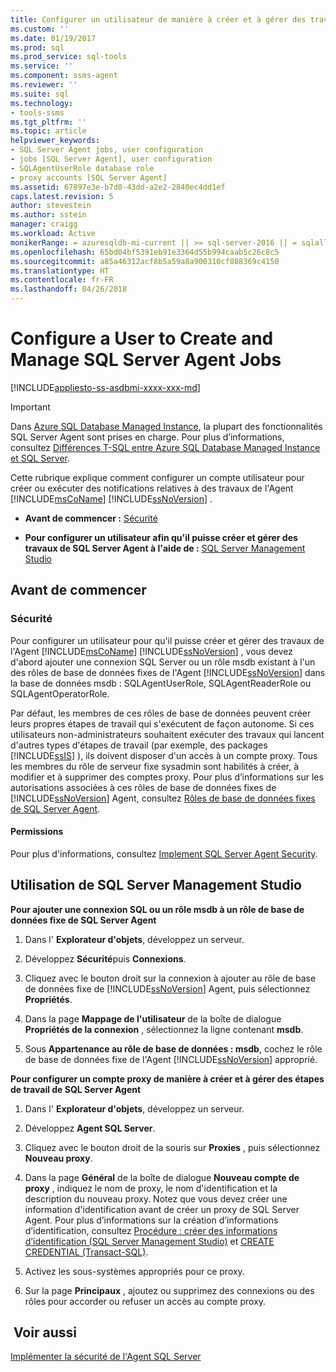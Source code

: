 ```yaml
---
title: Configurer un utilisateur de manière à créer et à gérer des travaux de SQL Server Agent | Microsoft Docs
ms.custom: ''
ms.date: 01/19/2017
ms.prod: sql
ms.prod_service: sql-tools
ms.service: ''
ms.component: ssms-agent
ms.reviewer: ''
ms.suite: sql
ms.technology:
- tools-ssms
ms.tgt_pltfrm: ''
ms.topic: article
helpviewer_keywords:
- SQL Server Agent jobs, user configuration
- jobs [SQL Server Agent], user configuration
- SQLAgentUserRole database role
- proxy accounts [SQL Server Agent]
ms.assetid: 67897e3e-b7d0-43dd-a2e2-2840ec4dd1ef
caps.latest.revision: 5
author: stevestein
ms.author: sstein
manager: craigg
ms.workload: Active
monikerRange: = azuresqldb-mi-current || >= sql-server-2016 || = sqlallproducts-allversions
ms.openlocfilehash: 65bd04bf5391eb91e3364d55b994caab5c26c8c5
ms.sourcegitcommit: a85a46312acf8b5a59a8a900310cf088369c4150
ms.translationtype: HT
ms.contentlocale: fr-FR
ms.lasthandoff: 04/26/2018
---
```

# <a name="configure-a-user-to-create-and-manage-sql-server-agent-jobs"></a>Configure a User to Create and Manage SQL Server Agent Jobs
[!INCLUDE[appliesto-ss-asdbmi-xxxx-xxx-md](../../includes/appliesto-ss-asdbmi-xxxx-xxx-md.md)]

> [!IMPORTANT]  
> Dans [Azure SQL Database Managed Instance](https://docs.microsoft.com/azure/sql-database/sql-database-managed-instance), la plupart des fonctionnalités SQL Server Agent sont prises en charge. Pour plus d’informations, consultez [Différences T-SQL entre Azure SQL Database Managed Instance et SQL Server](https://docs.microsoft.com/azure/sql-database/sql-database-managed-instance-transact-sql-information#sql-server-agent).

Cette rubrique explique comment configurer un compte utilisateur pour créer ou exécuter des notifications relatives à des travaux de l'Agent [!INCLUDE[msCoName](../../includes/msconame_md.md)] [!INCLUDE[ssNoVersion](../../includes/ssnoversion_md.md)] .  
  
-   **Avant de commencer :**  [Sécurité](#Security)  
  
-   **Pour configurer un utilisateur afin qu'il puisse créer et gérer des travaux de SQL Server Agent à l'aide de :**  [SQL Server Management Studio](#SSMS)  
  
## <a name="BeforeYouBegin"></a>Avant de commencer  
  
### <a name="Security"></a>Sécurité  
Pour configurer un utilisateur pour qu'il puisse créer et gérer des travaux de l'Agent [!INCLUDE[msCoName](../../includes/msconame_md.md)] [!INCLUDE[ssNoVersion](../../includes/ssnoversion_md.md)] , vous devez d'abord ajouter une connexion SQL Server ou un rôle msdb existant à l'un des rôles de base de données fixes de l'Agent [!INCLUDE[ssNoVersion](../../includes/ssnoversion_md.md)] dans la base de données msdb : SQLAgentUserRole, SQLAgentReaderRole ou SQLAgentOperatorRole.  
  
Par défaut, les membres de ces rôles de base de données peuvent créer leurs propres étapes de travail qui s'exécutent de façon autonome. Si ces utilisateurs non-administrateurs souhaitent exécuter des travaux qui lancent d'autres types d'étapes de travail (par exemple, des packages [!INCLUDE[ssIS](../../includes/ssis_md.md)] ), ils doivent disposer d'un accès à un compte proxy. Tous les membres du rôle de serveur fixe sysadmin sont habilités à créer, à modifier et à supprimer des comptes proxy. Pour plus d’informations sur les autorisations associées à ces rôles de base de données fixes de [!INCLUDE[ssNoVersion](../../includes/ssnoversion_md.md)] Agent, consultez [Rôles de base de données fixes de SQL Server Agent](../../ssms/agent/sql-server-agent-fixed-database-roles.md).  
  
#### <a name="Permissions"></a>Permissions  
Pour plus d'informations, consultez [Implement SQL Server Agent Security](../../ssms/agent/implement-sql-server-agent-security.md).  
  
## <a name="SSMS"></a>Utilisation de SQL Server Management Studio  
**Pour ajouter une connexion SQL ou un rôle msdb à un rôle de base de données fixe de SQL Server Agent**  
  
1.  Dans l' **Explorateur d'objets**, développez un serveur.  
  
2.  Développez **Sécurité**puis **Connexions**.  
  
3.  Cliquez avec le bouton droit sur la connexion à ajouter au rôle de base de données fixe de [!INCLUDE[ssNoVersion](../../includes/ssnoversion_md.md)] Agent, puis sélectionnez **Propriétés**.  
  
4.  Dans la page **Mappage de l'utilisateur** de la boîte de dialogue **Propriétés de la connexion** , sélectionnez la ligne contenant **msdb**.  
  
5.  Sous **Appartenance au rôle de base de données : msdb**, cochez le rôle de base de données fixe de l'Agent [!INCLUDE[ssNoVersion](../../includes/ssnoversion_md.md)] approprié.  
  
**Pour configurer un compte proxy de manière à créer et à gérer des étapes de travail de SQL Server Agent**  
  
1.  Dans l' **Explorateur d'objets**, développez un serveur.  
  
2.  Développez **Agent SQL Server**.  
  
3.  Cliquez avec le bouton droit de la souris sur **Proxies** , puis sélectionnez **Nouveau proxy**.  
  
4.  Dans la page **Général** de la boîte de dialogue **Nouveau compte de proxy** , indiquez le nom de proxy, le nom d'identification et la description du nouveau proxy. Notez que vous devez créer une information d'identification avant de créer un proxy de SQL Server Agent. Pour plus d’informations sur la création d’informations d’identification, consultez [Procédure : créer des informations d’identification (SQL Server Management Studio)](http://msdn.microsoft.com/en-us/c1e77e91-2a69-40d9-b8b3-97cffc710586) et [CREATE CREDENTIAL (Transact-SQL)](http://msdn.microsoft.com/en-us/d5e9ae69-41d9-4e46-b13d-404b88a32d9d).  
  
5.  Activez les sous-systèmes appropriés pour ce proxy.  
  
6.  Sur la page **Principaux** , ajoutez ou supprimez des connexions ou des rôles pour accorder ou refuser un accès au compte proxy.  
  
## <a name="see-also"></a> Voir aussi  
[Implémenter la sécurité de l'Agent SQL Server](../../ssms/agent/implement-sql-server-agent-security.md)  
  
